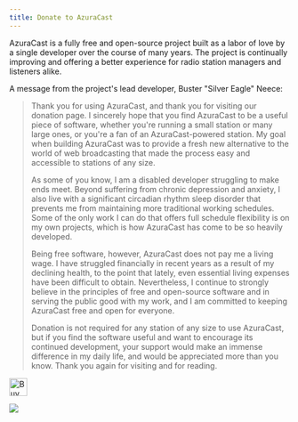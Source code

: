 ```yaml
---
title: Donate to AzuraCast
---
```


AzuraCast is a fully free and open-source project built as a labor of love by a single developer over the course of many years. The project is continually improving and offering a better experience for radio station managers and listeners alike.

A message from the project's lead developer, Buster "Silver Eagle" Neece:

> Thank you for using AzuraCast, and thank you for visiting our donation page. I sincerely hope that you find AzuraCast to be a useful piece of software, whether you're running a small station or many large ones, or you're a fan of an AzuraCast-powered station. My goal when building AzuraCast was to provide a fresh new alternative to the world of web broadcasting that made the process easy and accessible to stations of any size.
> 
> As some of you know, I am a disabled developer struggling to make ends meet. Beyond suffering from chronic depression and anxiety, I also live with a significant circadian rhythm sleep disorder that prevents me from maintaining more traditional working schedules. Some of the only work I can do that offers full schedule flexibility is on my own projects, which is how AzuraCast has come to be so heavily developed.
> 
> Being free software, however, AzuraCast does not pay me a living wage. I have struggled financially in recent years as a result of my declining health, to the point that lately, even essential living expenses have been difficult to obtain. Nevertheless, I continue to strongly believe in the principles of free and open-source software and in serving the public good with my work, and I am committed to keeping AzuraCast free and open for everyone.
> 
> Donation is not required for any station of any size to use AzuraCast, but if you find the software useful and want to encourage its continued development, your support would make an immense difference in my daily life, and would be appreciated more than you know. Thank you again for visiting and for reading.

<a href="https://ko-fi.com/A736ATQ" target="_blank" title="Buy me a coffee!"><img height='32' style='border:0px;height:32px;' src='https://az743702.vo.msecnd.net/cdn/kofi1.png?v=b' border='0' alt='Buy Me a Coffee at ko-fi.com' /></a>

<a href="https://www.patreon.com/bePatron?u=232463" target="_blank" title="Become a Patron"><img src="https://c5.patreon.com/external/logo/become_a_patron_button.png"></a>
